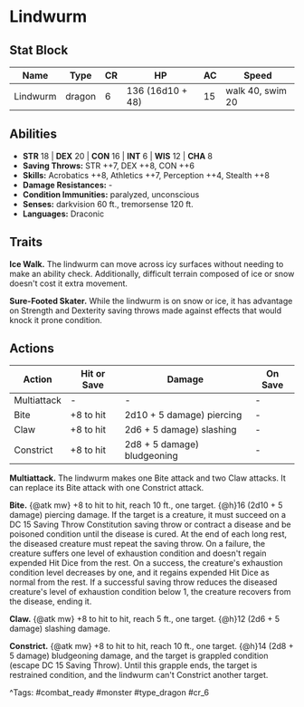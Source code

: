 # Lindwurm

## Stat Block

| Name | Type | CR | HP | AC | Speed |
|------|------|----|----|----|-------|
| Lindwurm | dragon | 6 | 136 (16d10 + 48) | 15 | walk 40, swim 20 |

## Abilities

- **STR** 18 | **DEX** 20 | **CON** 16 | **INT** 6 | **WIS** 12 | **CHA** 8
- **Saving Throws:** STR ++7, DEX ++8, CON ++6  
- **Skills:** Acrobatics ++8, Athletics ++7, Perception ++4, Stealth ++8  
- **Damage Resistances:** -  
- **Condition Immunities:** paralyzed, unconscious  
- **Senses:** darkvision 60 ft., tremorsense 120 ft.  
- **Languages:** Draconic

## Traits

**Ice Walk.** The lindwurm can move across icy surfaces without needing to make an ability check. Additionally, difficult terrain composed of ice or snow doesn't cost it extra movement.

**Sure-Footed Skater.** While the lindwurm is on snow or ice, it has advantage on Strength and Dexterity saving throws made against effects that would knock it prone condition.


## Actions

| Action | Hit or Save | Damage | On Save |
|--------|--------------|--------|----------|
| Multiattack | - | - | - |
| Bite | +8 to hit | 2d10 + 5 damage) piercing | - |
| Claw | +8 to hit | 2d6 + 5 damage) slashing | - |
| Constrict | +8 to hit | 2d8 + 5 damage) bludgeoning | - |

**Multiattack.** The lindwurm makes one Bite attack and two Claw attacks. It can replace its Bite attack with one Constrict attack.

**Bite.** {@atk mw} +8 to hit to hit, reach 10 ft., one target. {@h}16 (2d10 + 5 damage) piercing damage. If the target is a creature, it must succeed on a DC 15 Saving Throw Constitution saving throw or contract a disease and be poisoned condition until the disease is cured. At the end of each long rest, the diseased creature must repeat the saving throw. On a failure, the creature suffers one level of exhaustion condition and doesn't regain expended Hit Dice from the rest. On a success, the creature's exhaustion condition level decreases by one, and it regains expended Hit Dice as normal from the rest. If a successful saving throw reduces the diseased creature's level of exhaustion condition below 1, the creature recovers from the disease, ending it.

**Claw.** {@atk mw} +8 to hit to hit, reach 5 ft., one target. {@h}12 (2d6 + 5 damage) slashing damage.

**Constrict.** {@atk mw} +8 to hit to hit, reach 10 ft., one target. {@h}14 (2d8 + 5 damage) bludgeoning damage, and the target is grappled condition (escape DC 15 Saving Throw). Until this grapple ends, the target is restrained condition, and the lindwurm can't Constrict another target.


^Tags: #combat_ready #monster #type_dragon #cr_6